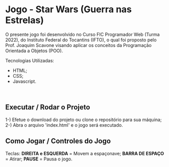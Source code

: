 # Jogo - Star Wars (Guerra nas Estrelas)

O presente jogo foi desenvolvido no Curso FIC Programador Web (Turma 2022), do Instituto Federal do Tocantins (IFTO), o qual foi proposto pelo Prof. Joaquim Scavone visando aplicar os conceitos da Programação Orientada a Objetos (POO).

Tecnologias Utilizadas:
- HTML;
- CSS;
- Javascript.
<br>

## Executar / Rodar o Projeto

1-) Efetue o download do projeto ou clone o repositório para sua máquina;
2-) Abra o arquivo 'index.html' e o jogo será executado.
<br>

## Como Jogar / Controles do Jogo

Teclas:
**DIREITA e ESQUERDA** = Movem a espaçonave;
**BARRA DE ESPAÇO** = Atirar;
**PAUSE** = Pausa o jogo.
